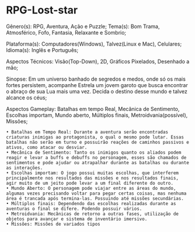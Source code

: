 # RPG-Lost-star

Gênero(s): RPG, Aventura, Ação e Puzzle;
Tema(s): Bom Trama, Atmosférico, Fofo, Fantasia, Relaxante e Sombrio;

Plataforma(s): Computadores(Windows), Talvez(Linux e Mac), Celulares;
Idioma(s): Inglês e Português;

Aspectos Técnicos: Visão(Top-Down), 2D, Gráficos Pixelados, Desenhado a mão;

Sinopse: Em um universo banhado de segredos e medos, onde só os mais fortes persistem, acompanhe Estrela um jovem garoto que busca encontrar o abraço de sua Lua mais uma vez. Decida o destino desse mundo e talvez alcance os céus;

Aspectos Gameplay: Batalhas em tempo Real, Mecânica de Sentimento, Escolhas importam, Mundo aberto, Múltiplos finais, Metroidvania(possível), Missões;

	• Batalhas em Tempo Real: Durante a aventura serão encontradas criaturas inimigas ao protagonista, o qual o mesmo pode lutar. Essas batalhas não serão em turno e possuirão reações de caminhos passivos e ativos, como atacar ou desviar.
	• Mecânica de Sentimento: Tanto os inimigos quanto os aliados podem reagir e levar a buffs e debuffs no personagem, esses são chamados de sentimentos e pode ajudar ou atrapalhar durante as batalhas ou durante as interações.
	• Escolhas importam: O jogo possui muitas escolhas, que interferem principalmente nos resultados das missões e nos resultados finais, agir muito de um jeito pode levar a um final diferente do outro.
	• Mundo Aberto: O personagem pode viajar entre as áreas do mundo, algumas vezes precisando voltar para pegar certas coisas, mas nenhuma área é trancada após termina-las. Possuindo até missões secundárias.
	• Múltiplos finais: Dependendo das escolhas realizadas durante as aventuras o final se difere. Podendo possuir vários.
	• Metroidvania: Mecânicas de retorno a outras fases, utilização de objetos para avançar e sistema de inventário imersivo.
	• Missões: Missões de variados tipos
